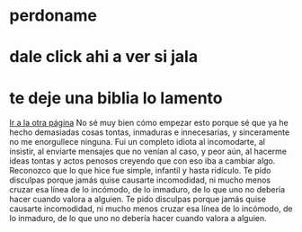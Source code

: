  # perdoname
<!DOCTYPE html>
<html lang="es">
<head>
    <meta charset="UTF-8">
    <title>es para ti</title>
</head>
<body>
    <h1>dale click ahi a ver si jala</h1>
<h1>te deje una biblia lo lamento</h1>
 <a href="Perdoname.html">Ir a la otra página</a>
 <l1>No sé muy bien cómo empezar esto porque sé que ya he hecho demasiadas cosas tontas, inmaduras e innecesarias, y sinceramente no me enorgullece ninguna. 
Fui un completo idiota al incomodarte, al insistir, al enviarte mensajes que no venían al caso, y peor aún, al hacerme ideas tontas y actos penosos creyendo que con eso iba a cambiar algo. Reconozco que lo que hice fue simple, infantil y hasta ridículo.
Te pido disculpas porque jamás quise causarte incomodidad, ni mucho menos cruzar esa línea de lo incómodo, de lo inmaduro, de lo que uno no debería hacer cuando valora a alguien.
Te pido disculpas porque jamás quise causarte incomodidad, ni mucho menos cruzar esa línea de lo incómodo, de lo inmaduro, de lo que uno no debería hacer cuando valora a alguien.</l1>
</body>
</html>
